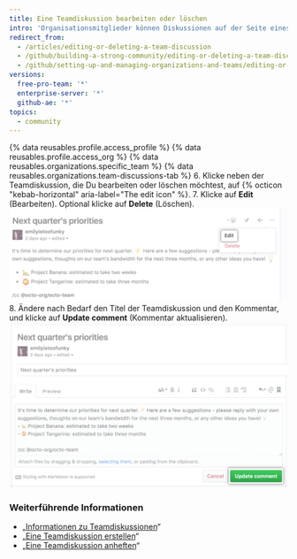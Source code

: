 ```yaml
---
title: Eine Teamdiskussion bearbeiten oder löschen
intro: 'Organisationsmitglieder können Diskussionen auf der Seite eines Teams bearbeiten oder löschen. Wenn Du ein Organisationsmitglied bist, kannst Du eine Diskussion bearbeiten oder löschen.'
redirect_from:
  - /articles/editing-or-deleting-a-team-discussion
  - /github/building-a-strong-community/editing-or-deleting-a-team-discussion
  - /github/setting-up-and-managing-organizations-and-teams/editing-or-deleting-a-team-discussion
versions:
  free-pro-team: '*'
  enterprise-server: '*'
  github-ae: '*'
topics:
  - community
---
```

{% data reusables.profile.access_profile %}
{% data reusables.profile.access_org %}
{% data reusables.organizations.specific_team %}
{% data reusables.organizations.team-discussions-tab %}
6. Klicke neben der Teamdiskussion, die Du bearbeiten oder löschen möchtest, auf {% octicon "kebab-horizontal" aria-label="The edit icon" %}.
7. Klicke auf **Edit** (Bearbeiten). Optional klicke auf **Delete** (Löschen). ![Schaltfläche „Edit team discussion" (Bearbeiten der Teamdiskussion)](/assets/images/help/projects/edit-team-discussions-button.png)
8. Ändere nach Bedarf den Titel der Teamdiskussion und den Kommentar, und klicke auf **Update comment** (Kommentar aktualisieren). ![Schaltfläche „Update comment“ (Kommentar aktualisieren)](/assets/images/help/projects/update-comment-button.png)

### Weiterführende Informationen

  - „[Informationen zu Teamdiskussionen](/github/setting-up-and-managing-organizations-and-teams/about-team-discussions)“
  - „[Eine Teamdiskussion erstellen](/github/setting-up-and-managing-organizations-and-teams/creating-a-team-discussion)“
  - „[Eine Teamdiskussion anheften](/github/setting-up-and-managing-organizations-and-teams/pinning-a-team-discussion)“
